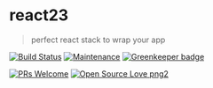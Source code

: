 # react23
> perfect react stack to wrap your app

[![Build Status](https://travis-ci.com/stackr23/react23.svg?branch=master)](https://travis-ci.com/stackr23/react23)
[![Maintenance][maintenance-img]][maintenance-url]
[![Greenkeeper badge](https://badges.greenkeeper.io/stackr23/react23.svg)](https://greenkeeper.io/)  

[![PRs Welcome][pr-welcome]](http://makeapullrequest.com)
[![Open Source Love png2](https://badges.frapsoft.com/os/v2/open-source.png?v=103)](https://github.com/ellerbrock/open-source-badges/) 


[maintenance-img]: https://img.shields.io/badge/Maintained%3F-yes-green.svg
[maintenance-url]: https://GitHub.com/Doubleu23/tailored-react-env/graphs/commit-activity
[pr-welcome]: https://img.shields.io/badge/PRs-welcome-brightgreen.svg?style=flat-square